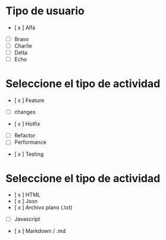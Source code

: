 # Tipo de usuario
- [ x ] Alfa
- [ ] Bravo 
- [ ] Charlie
- [ ] Delta
- [ ] Echo

# Seleccione el tipo de actividad
- [ x ] Feature
- [ ] changes
- [ x ] Hotfix
- [ ] Refactor
- [ ] Performance
- [ x ] Testing

# Seleccione el tipo de actividad
- [ x ] HTML
- [ x ] Json
- [ x ] Archivo plano (.txt)
- [ ] Javascript
- [ x ] Markdown / .md

